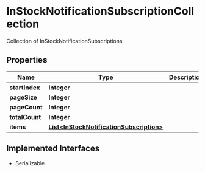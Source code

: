 

# InStockNotificationSubscriptionCollection

Collection of InStockNotificationSubscriptions

## Properties

| Name | Type | Description | Notes |
|------------ | ------------- | ------------- | -------------|
|**startIndex** | **Integer** |  |  [optional] |
|**pageSize** | **Integer** |  |  [optional] |
|**pageCount** | **Integer** |  |  [optional] |
|**totalCount** | **Integer** |  |  [optional] |
|**items** | [**List&lt;InStockNotificationSubscription&gt;**](InStockNotificationSubscription.md) |  |  [optional] |


## Implemented Interfaces

* Serializable


